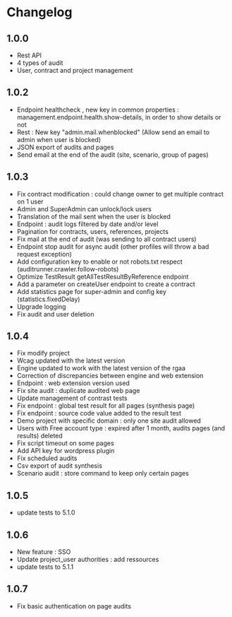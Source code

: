 # Changelog

## 1.0.0

- Rest API
- 4 types of audit
- User, contract and project management

## 1.0.2

- Endpoint healthcheck , new key in common properties : management.endpoint.health.show-details, in order to show
  details or not
- Rest : New key "admin.mail.whenblocked" (Allow send an email to admin when user is blocked)
- JSON export of audits and pages
- Send email at the end of the audit (site, scenario, group of pages)

## 1.0.3

- Fix contract modification : could change owner to get multiple contract on 1 user
- Admin and SuperAdmin can unlock/lock users
- Translation of the mail sent when the user is blocked
- Endpoint : audit logs filtered by date and/or level
- Pagination for contracts, users, references, projects
- Fix mail at the end of audit (was sending to all contract users)
- Endpoint stop audit for async audit (other profiles will throw a bad request exception)
- Add configuration key to enable or not robots.txt respect (auditrunner.crawler.follow-robots)
- Optimize TestResult getAllTestResultByReference endpoint
- Add a parameter on createUser endpoint to create a contract
- Add statistics page for super-admin and config key (statistics.fixedDelay)
- Upgrade logging
- Fix audit and user deletion

## 1.0.4
- Fix modify project
- Wcag updated with the latest version
- Engine updated to work with the latest version of the rgaa
- Correction of discrepancies between engine and web extension
- Endpoint : web extension version used
- Fix site audit : duplicate audited web page
- Update management of contrast tests
- Fix endpoint : global test result for all pages (synthesis page)
- Fix endpoint : source code value added to the result test
- Demo project with specific domain : only one site audit allowed
- Users with Free account type : expired after 1 month, audits pages (and results) deleted
- Fix script timeout on some pages
- Add API key for wordpress plugin
- Fix scheduled audits
- Csv export of audit synthesis
- Scenario audit : store command to keep only certain pages

## 1.0.5
- update tests to 5.1.0

## 1.0.6
- New feature : SSO
- Update project_user authorities : add ressources
- update tests to 5.1.1

## 1.0.7
- Fix basic authentication on page audits
